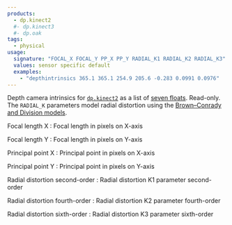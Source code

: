 ```yaml
---
products:
  - dp.kinect2
  #- dp.kinect3
  #- dp.oak
tags:
  - physical
usage:
  signature: "FOCAL_X FOCAL_Y PP_X PP_Y RADIAL_K1 RADIAL_K2 RADIAL_K3"
  values: sensor specific default
  examples:
    - "depthintrinsics 365.1 365.1 254.9 205.6 -0.283 0.0991 0.0976"
---
```


Depth camera intrinsics for [`dp.kinect2`](../dp.kinect2.md) as a list of
[seven floats](https://msdn.microsoft.com/en-us/library/microsoft.kinect.kinect.cameraintrinsics.aspx).
Read-only. The `RADIAL_K` parameters model radial distortion using the
[Brown–Conrady and Division models](https://en.wikipedia.org/wiki/Distortion_%28optics%29#Software_correction).

Focal length X
: Focal length in pixels on X-axis

Focal length Y
: Focal length in pixels on Y-axis

Principal point X
: Principal point in pixels on X-axis

Principal point Y
: Principal point in pixels on Y-axis

Radial distortion second-order
: Radial distortion K1 parameter second-order

Radial distortion fourth-order
: Radial distortion K2 parameter fourth-order

Radial distortion sixth-order
: Radial distortion K3 parameter sixth-order
